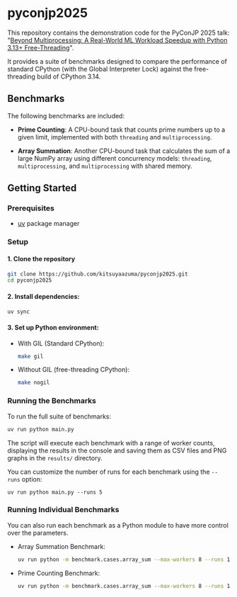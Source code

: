# pyconjp2025

This repository contains the demonstration code for the PyConJP 2025 talk: "[Beyond Multiprocessing: A Real-World ML Workload Speedup with Python 3.13+ Free-Threading](https://2025.pycon.jp/en/timetable/talk/HADBDX)".

It provides a suite of benchmarks designed to compare the performance of standard CPython (with the Global Interpreter Lock) against the free-threading build of CPython 3.14.

## Benchmarks

The following benchmarks are included:

- **Prime Counting**: A CPU-bound task that counts prime numbers up to a given limit, implemented with both `threading` and `multiprocessing`.

- **Array Summation**: Another CPU-bound task that calculates the sum of a large NumPy array using different concurrency models: `threading`, `multiprocessing`, and `multiprocessing` with shared memory.

## Getting Started

### Prerequisites

- [uv](https://docs.astral.sh/uv/getting-started/installation/) package manager

### Setup

#### 1. Clone the repository

```bash
git clone https://github.com/kitsuyaazuma/pyconjp2025.git
cd pyconjp2025
```

#### 2. Install dependencies:

```bash
uv sync
```

#### 3. Set up Python environment:

- With GIL (Standard CPython):

  ```bash
  make gil
  ```

- Without GIL (free-threading CPython):

  ```bash
  make nogil
  ```

### Running the Benchmarks

To run the full suite of benchmarks:

```bash
uv run python main.py
```

The script will execute each benchmark with a range of worker counts, displaying the results in the console and saving them as CSV files and PNG graphs in the `results/` directory.

You can customize the number of runs for each benchmark using the `--runs` option:

```
uv run python main.py --runs 5
```

### Running Individual Benchmarks

You can also run each benchmark as a Python module to have more control over the parameters.

- Array Summation Benchmark:

    ```bash
    uv run python -m benchmark.cases.array_sum --max-workers 8 --runs 10 --size 100000000
    ```

- Prime Counting Benchmark:

    ```bash
    uv run python -m benchmark.cases.array_sum --max-workers 8 --runs 10 --size 100000000
    ```

